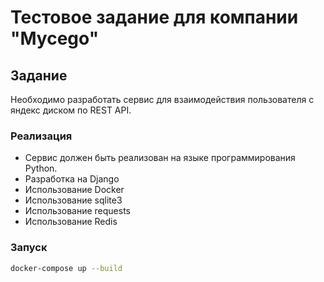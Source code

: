 # Тестовое задание для компании "Mycego"

## Задание

Необходимо разработать сервис для взаимодействия пользователя с яндекс диском по REST API.

### Реализация

- Сервис должен быть реализован на языке программирования Python.
- Разработка на Django
- Использование Docker
- Использование sqlite3
- Использование requests
- Использование Redis


### Запуск

```bash
docker-compose up --build
```

